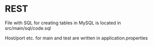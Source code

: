 # REST
File with SQL for creating tables in MySQL is located in src/main/sql/code.sql

Host/port etc. for main and test are written in application.properties

